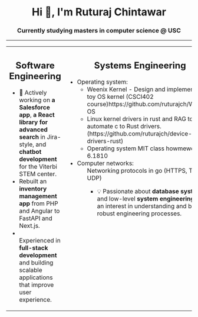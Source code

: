 <h1 align="center">Hi 👋, I'm Ruturaj Chintawar</h1>
<h3 align="center">Currently studying masters in computer science @ USC</h3>

---

<div align="center">
  <table>
    <tr>
      <td valign="top" width="50%">
        <h2 align="center">Software Engineering</h2>
        <ul>
          <li>🔭 Actively working on <b>a Salesforce app</b>, <b>a React library for advanced search</b> in Jira-style, and <b>chatbot development</b> for the Viterbi STEM center.</li>
          <li>Rebuilt an <b>inventory management app</b> from PHP and Angular to FastAPI and Next.js.</li>
          <li></li> Experienced in <b>full-stack development</b> and building scalable applications that improve user experience.</li>
        </ul>
      </td>
      <td valign="top" width="50%">
        <h2 align="center">Systems Engineering</h2>
        <ul>
          <li>Operating system:
              <ul>
                <li>Weenix Kernel - Design and implemented a toy OS kernel (CSCI402 course)https://github.com/ruturajch/Weenix-OS</li>
                <li>Linux kernel drivers in rust and RAG to automate c to Rust drivers.(https://github.com/ruturajch/device-drivers-rust)</li>
                <li>Operating system MIT class howmework 6.1810</li>
              </ul>
          </li>
          <li>Computer networks:
              <ul>
                Networking protocols in go (HTTPS, TCP, UDP)
              <ul>
          </li>
          <li>💡 Passionate about <b>database systems</b> and low-level <b>system engineering</b>, with an interest in understanding and building robust engineering processes.</li>
        </ul>
      </td>
    </tr>
  </table>
</div>
